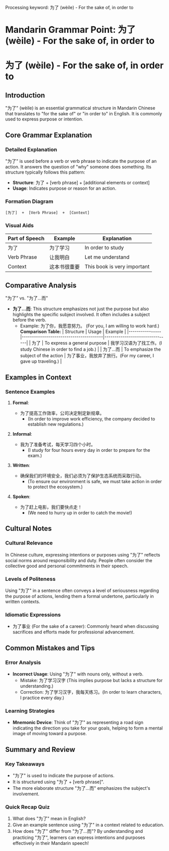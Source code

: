 Processing keyword: 为了 (wèile) - For the sake of, in order to
# Mandarin Grammar Point: 为了 (wèile) - For the sake of, in order to
# 为了 (wèile) - For the sake of, in order to
## Introduction
"为了" (wèile) is an essential grammatical structure in Mandarin Chinese that translates to "for the sake of" or "in order to" in English. It is commonly used to express purpose or intention.
## Core Grammar Explanation
### Detailed Explanation
"为了" is used before a verb or verb phrase to indicate the purpose of an action. It answers the question of "why" someone does something. Its structure typically follows this pattern:
- **Structure**: 为了 + [verb phrase] + [additional elements or context] 
- **Usage**: Indicates purpose or reason for an action.
### Formation Diagram
```
[为了]  +  [Verb Phrase]  +  [Context]
```
### Visual Aids
| Part of Speech | Example         | Explanation                        |
|----------------|----------------|------------------------------------|
| 为了            | 为了学习           | In order to study                  |
| Verb Phrase    | 让我明白         | Let me understand                  |
| Context        | 这本书很重要       | This book is very important        |
## Comparative Analysis
"为了" vs. "为了...而"
- **为了...而**: This structure emphasizes not just the purpose but also highlights the specific subject involved. It often includes a subject before the verb.
  - Example: 为了你，我愿意努力。 (For you, I am willing to work hard.)
**Comparison Table:**
| Structure      | Usage                                  | Example                        |
|----------------|----------------------------------------|--------------------------------|
| 为了           | To express a general purpose           | 我学习汉语为了找工作。(I study Chinese in order to find a job.) |
| 为了…而        | To emphasize the subject of the action | 为了事业，我放弃了旅行。(For my career, I gave up traveling.) |
## Examples in Context
### Sentence Examples
1. **Formal**: 
   - 为了提高工作效率，公司决定制定新规章。
     - (In order to improve work efficiency, the company decided to establish new regulations.)
   
2. **Informal**:
   - 我为了准备考试，每天学习四个小时。
     - (I study for four hours every day in order to prepare for the exam.)
   
3. **Written**:
   - 确保我们的环境安全，我们必须为了保护生态系统而采取行动。
     - (To ensure our environment is safe, we must take action in order to protect the ecosystem.)
   
4. **Spoken**:
   - 为了赶上电影，我们要快点走！
     - (We need to hurry up in order to catch the movie!)
## Cultural Notes
### Cultural Relevance
In Chinese culture, expressing intentions or purposes using "为了" reflects social norms around responsibility and duty. People often consider the collective good and personal commitments in their speech.
### Levels of Politeness
Using "为了" in a sentence often conveys a level of seriousness regarding the purpose of actions, lending them a formal undertone, particularly in written contexts.
### Idiomatic Expressions
- 为了事业 (For the sake of a career): Commonly heard when discussing sacrifices and efforts made for professional advancement.
## Common Mistakes and Tips
### Error Analysis
- **Incorrect Usage**: Using "为了" with nouns only, without a verb.
  - Mistake: 为了学习汉字 (This implies purpose but lacks a structure for understanding.)
  - Correction: 为了学习汉字，我每天练习。(In order to learn characters, I practice every day.)
### Learning Strategies
- **Mnemonic Device**: Think of "为了" as representing a road sign indicating the direction you take for your goals, helping to form a mental image of moving toward a purpose.
## Summary and Review
### Key Takeaways
- "为了" is used to indicate the purpose of actions.
- It is structured using "为了 + [verb phrase]".
- The more elaborate structure "为了…而" emphasizes the subject's involvement.
### Quick Recap Quiz
1. What does "为了" mean in English?
2. Give an example sentence using "为了" in a context related to education.
3. How does "为了" differ from "为了…而"? 
By understanding and practicing "为了", learners can express intentions and purposes effectively in their Mandarin speech!
